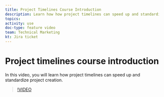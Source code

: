 ```yaml
---
title: Project Timelines Course Introduction
description: Learn how how project timelines can speed up and standardize project creation.
topics:
activity: use
doc-type: feature video
team: Technical Marketing
kt: Jira ticket
---
```

# Project timelines course introduction

In this video, you will learn how project timelines can speed up and standardize project creation.

>[!VIDEO](https://video.tv.adobe.com/v/335212/?quality=12&learn=on)
